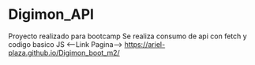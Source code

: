 # Digimon_API
Proyecto realizado para bootcamp
Se realiza consumo de api con fetch y codigo basico JS
<--Link Pagina-->
https://ariel-plaza.github.io/Digimon_boot_m2/
